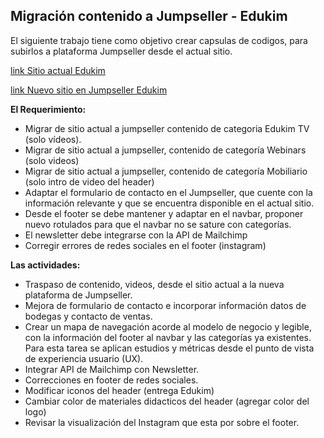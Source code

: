 ## Migración contenido a Jumpseller - Edukim

El siguiente trabajo tiene como objetivo crear capsulas de codigos, para subirlos a plataforma Jumpseller desde el actual sitio.

[link Sitio actual Edukim](https://edukim.cl/)

[link Nuevo sitio en Jumpseller Edukim](https://ofertas.edukim.cl/ )



**El Requerimiento:**

* Migrar de sitio actual a jumpseller contenido de categoria Edukim TV (solo vídeos).
* Migrar de sitio actual a jumpseller, contenido de categoría Webinars (solo videos)
* Migrar de sitio actual a jumpseller, contenido de categoría Mobiliario (solo intro de video
del header)
* Adaptar el formulario de contacto en el Jumpseller, que cuente con la información
relevante y que se encuentra disponible en el actual sitio.
* Desde el footer se debe mantener y adaptar en el navbar, proponer nuevo rotulados
para que el navbar no se sature con categorías.
* El newsletter debe integrarse con la API de Mailchimp
* Corregir errores de redes sociales en el footer (instagram)



**Las actividades:**

* Traspaso de contenido, videos, desde el sitio actual a la nueva plataforma de Jumpseller.
* Mejora de formulario de contacto e incorporar información datos de bodegas y contacto de ventas.
* Crear un mapa de navegación acorde al modelo de negocio y legible, con la información del footer al navbar y las categorías ya existentes. Para esta tarea se aplican estudios y métricas desde el punto de vista de experiencia usuario (UX).
* Integrar API de Mailchimp con Newsletter.
* Correcciones en footer de redes sociales.
* Modificar iconos del header (entrega Edukim)
* Cambiar color de materiales didacticos del header (agregar color del logo)
* Revisar la visualización del Instagram que esta por sobre el footer.

